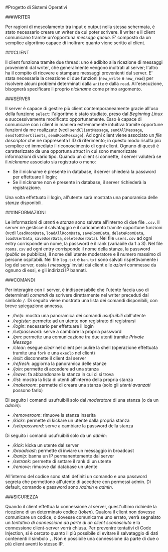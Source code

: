 #Progetto di Sistemi Operativi

###WRITER

Per ragioni di mescolamento tra input e output nella stessa schermata, è stato necessario creare un writer da cui poter scrivere. Il writer e il client comunicano tramite un'opportuna *message queue*. E' composto da un semplice algoritmo capace di inoltrare quanto viene scritto al client.

###CLIENT

Il client funziona tramite due thread: uno è adibito alla ricezione di messaggi provenienti dal writer, che generalmente vengono inoltrati al server; l'altro ha il compito di ricevere e stampare messaggi provenienti dal server. E' stata necessaria la creazione di due funzioni (`new_write` e `new_read`) per risolvere alcuni problemi determinati dalla `write` e dalla `read`.
All'esecuzione, bisognerà specificare il proprio *nickname* come primo argomento. 

###SERVER

Il server è capace di gestire più client contemporaneamente grazie all'uso della funzione `select`: l'algoritmo è stato studiato, preso dal *Beginning Linux* e successivamente modificato opportunamente. Esso è capace di comunicare con i client in maniera estremamente intuitiva tramite opportune funzioni da me realizzate (vedi `sendClientMessage`, `sendAllMessage`, `sendToOtherClients`, `sendRoomMessage`).
Ad ogni client viene associato un *file descriptor* che ne rappresenta l'ID di riferimento; in questo modo risulta più semplice ed immediato il riconoscimento di ogni client. Ognuno di questi è caratterizzato da una opportuna *struct* in cui sono memorizzate informazioni di vario tipo.
Quando un client si connette, il server valuterà se il *nickname* associato sia registrato o meno:

* Se il nickname è presente in database, il server chiederà la password per effettuare il login;
* Se il nickname non è presente in database, il server richiederà la registrazione.

Una volta effettuato il login, all'utente sarà mostrata una panoramica delle *stanze* disponibili.

###INFORMAZIONI

Le informazioni di *utenti* e *stanze* sono salvate all'interno di due file `.csv`. Il server ne gestisce il salvataggio e il caricamento tramite opportune funzioni (vedi `loadRoomData`, `loadAllRoomData`, `saveRoomData`, `deleteRoomData`, `loadUserData`, `saveUserData`, `deleteUserData`). Nel file `users.csv` ad ogni entry corrisponde un nome, la password e il rank (variabile da 1 a 3). Nel file `rooms.csv` ad ogni entry corrisponde il nome della stanza, la password (*public* se pubblica), il nome dell'utente moderatore e il numero massimo di persone ospitabili. Nei file `log.txt` e `ban.txt` sono salvati rispettivamente i log del server, ossia i *messaggi* inviati dai client e le *azioni* commesse da ognuno di essi, e gli indirizzi IP bannati.

###COMANDI

Per interagire con il server, è indispensabile che l'utente faccia uso di determinati *comandi* da scrivere direttamente nel writer preceduti dal simbolo `/`. Di seguito viene mostrata una lista dei comandi disponibili, con breve spiegazione annessa.

- */help*: mostra una panoramica dei comandi *usufruibili* dall'utente
- */register*: permette ad un utente non registrato di registrarsi
- */login*: necessario per effettuare il login
- */setpassword*: serve a cambiare la propria password
- */pm*: permette una comunicazione tra due utenti tramite *Private Message*
- */clear*: esegue *clear* nel client per pulire la shell (operazione effettuata tramite una `fork` e una `execlp` nel client)
- */exit*: disconnette il client dal server
- */refresh*: aggiorna la panoramica delle stanze
- */join*: permette di accedere ad una stanza
- */leave*: fa abbandonare la stanza in cui ci si trova
- */list*: mostra la lista di utenti all'interno della propria stanza
- */makeroom*: permette di creare una stanza (solo gli *utenti avanzati* possono farlo)

Di seguito i comandi usufruibili solo dal *moderatore* di una stanza (o da un *admin*):

- */removeroom*: rimuove la stanza inserita
- */kickr*: permette di kickare un utente dalla propria stanza
- */setrpassword*: serve a cambiare la password della stanza

Di seguito i comandi usufruibili solo da un *admin*:

- */kick*: kicka un utente dal server
- */broadcast*: permette di inviare un messaggio in broadcast
- */banip*: banna un IP permanentemente dal server
- */setrank*: permette di settare il rank di un utente
- */remove*: rimuove dal database un utente

All'interno del codice sono stati definiti un comando e una password segreta che permettono all'utente di accedere con permessi admin. Di default, comando e password sono */admin* e *admin*.

###SICUREZZA

Quando il client effettua la connessione al server, quest'ultimo richiede la ricezione di un determinato codice (*token*). Qualora il client non dovesse comunicare un codice, o dovesse comunicarne uno errato, verrà segnalato un *tentativo di connessione da parte di un client sconosciuto* e la connessione client-server verrà chiusa. Per prevenire tentativi di Code Injection, si è cercato quanto il più possibile di evitare il salvataggio di dati contenenti il simbolo `,`. Non è possibile una connessione da parte di due o più client aventi lo stesso IP.
